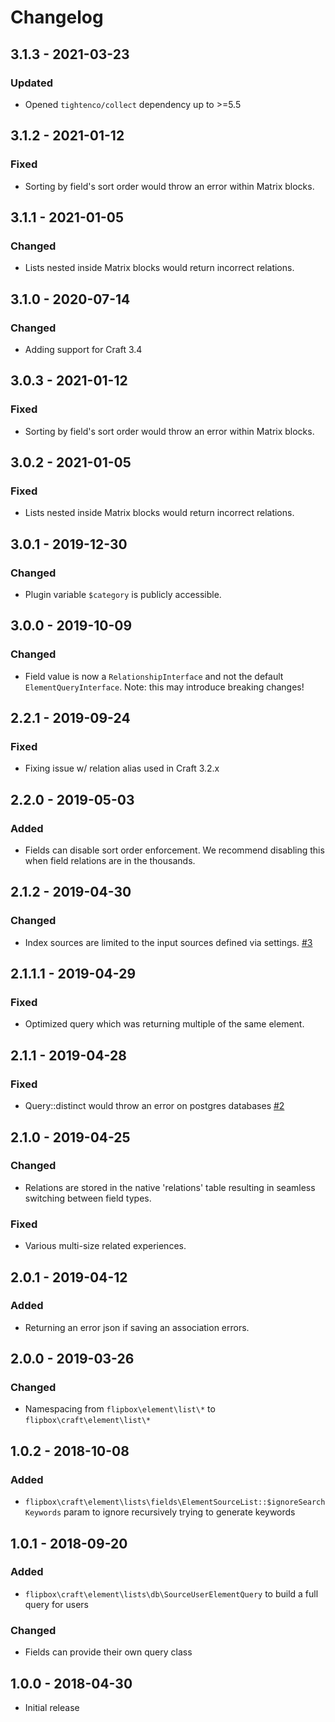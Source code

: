 Changelog
=========
## 3.1.3 - 2021-03-23
### Updated
- Opened `tightenco/collect` dependency up to >=5.5

## 3.1.2 - 2021-01-12
### Fixed
- Sorting by field's sort order would throw an error within Matrix blocks.

## 3.1.1 - 2021-01-05
### Changed
- Lists nested inside Matrix blocks would return incorrect relations.

## 3.1.0 - 2020-07-14
### Changed
- Adding support for Craft 3.4

## 3.0.3 - 2021-01-12
### Fixed
- Sorting by field's sort order would throw an error within Matrix blocks.

## 3.0.2 - 2021-01-05
### Fixed
- Lists nested inside Matrix blocks would return incorrect relations.

## 3.0.1 - 2019-12-30
### Changed
- Plugin variable `$category` is publicly accessible.

## 3.0.0 - 2019-10-09
### Changed
- Field value is now a `RelationshipInterface` and not the default `ElementQueryInterface`.  Note: this may introduce 
breaking changes!

## 2.2.1 - 2019-09-24
### Fixed
- Fixing issue w/ relation alias used in Craft 3.2.x

## 2.2.0 - 2019-05-03
### Added
- Fields can disable sort order enforcement.  We recommend disabling this when field relations are in the thousands.

## 2.1.2 - 2019-04-30
### Changed
- Index sources are limited to the input sources defined via settings. [#3](https://github.com/flipboxfactory/craft-element-lists/issues/3)

## 2.1.1.1 - 2019-04-29
### Fixed
- Optimized query which was returning multiple of the same element.

## 2.1.1 - 2019-04-28
### Fixed
- Query::distinct would throw an error on postgres databases [#2](https://github.com/flipboxfactory/craft-element-lists/issues/2)

## 2.1.0 - 2019-04-25
### Changed
- Relations are stored in the native 'relations' table resulting in seamless switching between field types.

### Fixed
- Various multi-size related experiences.

## 2.0.1 - 2019-04-12
### Added
- Returning an error json if saving an association errors.

## 2.0.0 - 2019-03-26
### Changed
- Namespacing from `flipbox\element\list\*` to `flipbox\craft\element\list\*`

## 1.0.2 - 2018-10-08
### Added
- `flipbox\craft\element\lists\fields\ElementSourceList::$ignoreSearchKeywords` param to ignore recursively trying to generate keywords 

## 1.0.1 - 2018-09-20
### Added
- `flipbox\craft\element\lists\db\SourceUserElementQuery` to build a full query for users

### Changed
- Fields can provide their own query class

## 1.0.0 - 2018-04-30
- Initial release
